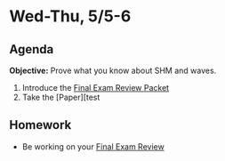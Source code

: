 Wed-Thu, 5/5-6
==================    
  
Agenda    
---------    
**Objective:** Prove what you know about SHM and waves.
  
1. Introduce the [Final Exam Review Packet][rev]
2. Take the [Paper][test

<!--
**If absent**: Please make every effort to join us on Zoom during class time.

> [Link](https://us02web.zoom.us/j/89652361206?pwd=L3ZYQzBGNitFK0J6K1M4Nk1iM1dYQT09)      
> Time: 8:00am Black and Gold Days; 1:25pm Black Days    
> Meeting ID: 896 5236 1206      
> Passcode: J5ePse
-->
  
Homework     
-------------    
- Be working on your [Final Exam Review][rev]

[rev]: https://avon.schoology.com/course/2624603229/materials?f=369844930
<!--stackedit_data:
eyJoaXN0b3J5IjpbLTgwMzQ3MTIwLC0xNDczNTIzOTEzLC0zOT
g4MzQ3NjQsLTIxNjMwMTk2MCwxODA5NDQ0ODU4LC04MjczNjkx
MjgsLTE3NDMwNDU3OTEsLTIwOTg0MDk5NjAsMjAxOTc2MTk2MC
wtMTAyNTczMTYxMywtMTI5NzUzNzk5MywtMTMxOTMzNjk1MCwt
MjcwNjY5NDc5LC0zNDkwMzI4MSwtOTYwMDQ2MDUyLDEzNzg1ND
U4MDQsMTQwNjQxMzI2NSwtMjQ1MTA4ODczLDExOTUwNTYzMTgs
MjAxMzA1NjUzMl19
-->